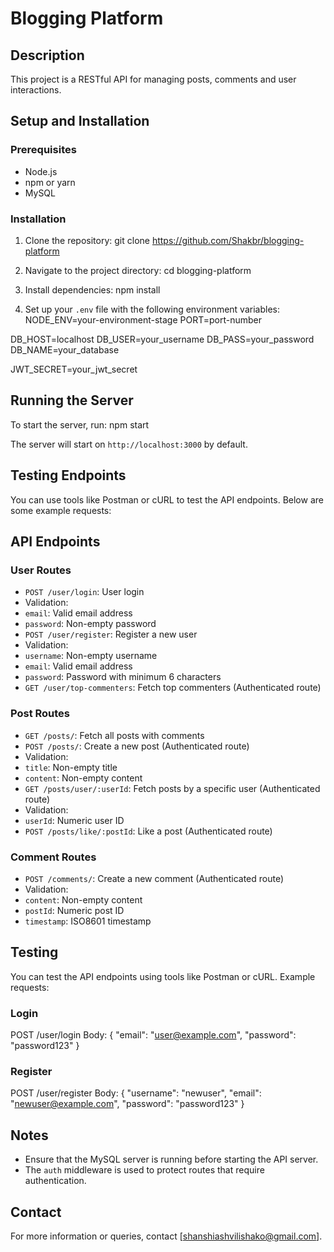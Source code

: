 # Blogging Platform

## Description

This project is a RESTful API for managing posts, comments and user interactions.

## Setup and Installation

### Prerequisites

- Node.js
- npm or yarn
- MySQL

### Installation

1. Clone the repository: git clone https://github.com/Shakbr/blogging-platform

2. Navigate to the project directory: cd blogging-platform

3. Install dependencies: npm install

4. Set up your `.env` file with the following environment variables:
   NODE_ENV=your-environment-stage
   PORT=port-number

DB_HOST=localhost
DB_USER=your_username
DB_PASS=your_password
DB_NAME=your_database

JWT_SECRET=your_jwt_secret

## Running the Server

To start the server, run: npm start

The server will start on `http://localhost:3000` by default.

## Testing Endpoints

You can use tools like Postman or cURL to test the API endpoints. Below are some example requests:

## API Endpoints

### User Routes

- `POST /user/login`: User login
- Validation:
- `email`: Valid email address
- `password`: Non-empty password
- `POST /user/register`: Register a new user
- Validation:
- `username`: Non-empty username
- `email`: Valid email address
- `password`: Password with minimum 6 characters
- `GET /user/top-commenters`: Fetch top commenters (Authenticated route)

### Post Routes

- `GET /posts/`: Fetch all posts with comments
- `POST /posts/`: Create a new post (Authenticated route)
- Validation:
- `title`: Non-empty title
- `content`: Non-empty content
- `GET /posts/user/:userId`: Fetch posts by a specific user (Authenticated route)
- Validation:
- `userId`: Numeric user ID
- `POST /posts/like/:postId`: Like a post (Authenticated route)

### Comment Routes

- `POST /comments/`: Create a new comment (Authenticated route)
- Validation:
- `content`: Non-empty content
- `postId`: Numeric post ID
- `timestamp`: ISO8601 timestamp

## Testing

You can test the API endpoints using tools like Postman or cURL. Example requests:

### Login

POST /user/login
Body:
{
"email": "user@example.com",
"password": "password123"
}

### Register

POST /user/register
Body:
{
"username": "newuser",
"email": "newuser@example.com",
"password": "password123"
}

## Notes

- Ensure that the MySQL server is running before starting the API server.
- The `auth` middleware is used to protect routes that require authentication.

## Contact

For more information or queries, contact [shanshiashvilishako@gmail.com].
